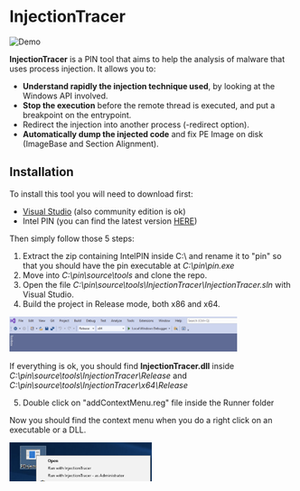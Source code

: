 # InjectionTracer

![Demo](Media/demo.gif)

**InjectionTracer** is a PIN tool that aims to help  the analysis of malware that uses process injection.
It allows you to:

- **Understand rapidly the injection technique used**, by looking at the Windows API involved.
- **Stop the execution** before the remote thread is executed, and put a breakpoint on the entrypoint.
- Redirect the injection into another process (-redirect option).
- **Automatically dump the injected code** and fix PE Image on disk (ImageBase and Section Alignment).

## Installation

To install this tool you will need to download first:
 - [Visual Studio](https://visualstudio.microsoft.com/) (also community edition is ok)
 - Intel PIN (you can find the latest version [HERE](https://www.intel.com/content/www/us/en/developer/articles/tool/pin-a-binary-instrumentation-tool-downloads.html))

Then simply follow those 5 steps:

1. Extract the zip containing IntelPIN inside C:\ and rename it to "pin" so that you should have the pin executable at *C:\pin\pin.exe*
2. Move into *C:\pin\source\tools* and clone the repo.
3. Open the file *C:\pin\source\tools\InjectionTracer\InjectionTracer.sln* with Visual Studio.
4. Build the project in Release mode, both x86 and x64. 
<img src="Media/Build.png" width="80%" height="90%">

If everything is ok, you should find **InjectionTracer.dll** inside *C:\pin\source\tools\InjectionTracer\Release* and *C:\pin\source\tools\InjectionTracer\x64\Release*

5. Double click on "addContextMenu.reg" file inside the Runner folder

Now you should find the context menu when you do a right click on an executable or a DLL.

<img src="Media/ContextMenu.png" width="50%" height="50%">